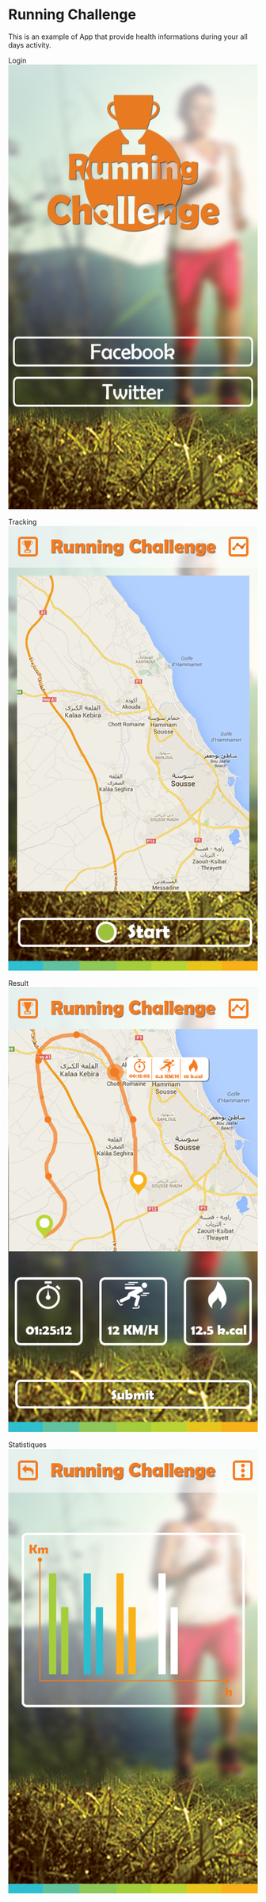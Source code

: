 # Running Challenge

This is an example of App that provide health informations during your all days activity.

Login 
![alt tag](https://github.com/aymenlaadhari/running/blob/master/demo/Login.png?raw=true)

Tracking
![alt tag](https://github.com/aymenlaadhari/running/blob/master/demo/menu.png?raw=true)

Result
![alt tag](https://github.com/aymenlaadhari/running/blob/master/demo/resultat.png?raw=true)

Statistiques
![alt tag](https://github.com/aymenlaadhari/running/blob/master/demo/stat.png?raw=true)

